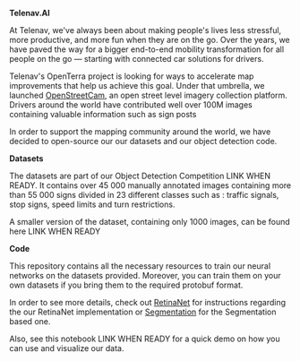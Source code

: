 **Telenav.AI**

At Telenav, we've always been about making people's lives less stressful, more productive, and more fun when they are on the go. Over the years, we have paved the way for a bigger end-to-end mobility transformation for all people on the go — starting with connected car solutions for drivers.

Telenav's OpenTerra project is looking for ways to accelerate map improvements that help us achieve this goal. Under that umbrella, we launched [OpenStreetCam](http://openstreetcam.org/), an open street level imagery collection platform. Drivers around the world have contributed well over 100M images containing valuable information such as sign posts

In order to support the mapping community around the world, we have decided to open-source our our datasets and our object detection code.

**Datasets**

The datasets are part of our Object Detection Competition LINK WHEN READY. It contains over 45 000 manually annotated images containing more than 55 000 signs divided in 23 different classes such as : traffic signals, stop signs, speed limits and turn restrictions.

A smaller version of the dataset, containing only 1000 images, can be found here LINK WHEN READY

**Code** 

This repository contains all the necessary resources to train our neural networks on the 
datasets provided. Moreover, you can train them on your own datasets if you bring them to the required protobuf format.

In order to see more details, check out [RetinaNet](https://github.com/Telenav/Telenav.AI/tree/master/retinanet) for instructions regarding the our RetinaNet implementation or [Segmentation](https://github.com/Telenav/Telenav.AI/tree/master/traffic_signs_segmentation) for the Segmentation based one.

Also, see this notebook LINK WHEN READY for a quick demo on how you can use and visualize our data. 
